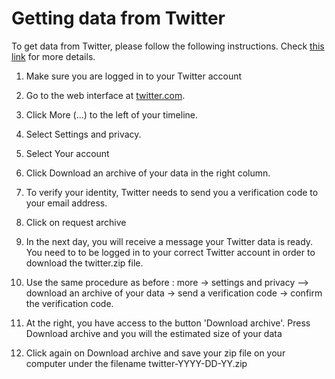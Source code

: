 # Getting data from Twitter



To get data from Twitter, please follow the following instructions. Check [this link](https://help.twitter.com/en/managing-your-account/accessing-your-twitter-data) for more details.



1. Make sure you are logged in to your Twitter account

2. Go to the web interface at [twitter.com](https://twitter.com/).

3. Click More (...) to the left of your timeline.

4. Select Settings and privacy.

5. Select Your account

6. Click Download an archive of your data in the right column.

7. To verify your identity, Twitter needs to send you a verification code to your email address.

8. Click on request archive

9. In the next day, you will receive a message your Twitter data is ready. You need to to be logged in to your correct Twitter account in order to download the twitter.zip file.

10. Use the same procedure as before : more -> settings and privacy  --> download an archive of your data -> send a verification code -> confirm the verification code. 

11. At the right, you have access to the button 'Download archive'. Press Download archive and you will the estimated size of your data

12. Click again on Download archive and save your zip file on your computer under the filename twitter-YYYY-DD-YY.zip






